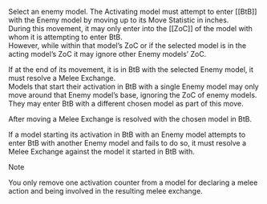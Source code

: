 Select an enemy model. The Activating model must attempt to enter [[BtB]] with the Enemy model by moving up to its Move Statistic in inches.  
During this movement, it may only enter into the [[ZoC]] of the model with whom it is attempting to enter BtB.  
However, while within that model’s ZoC or if the selected model is in the acting model’s ZoC it may ignore other Enemy models’ ZoC.  

If at the end of its movement, it is in BtB with the selected Enemy model, it must resolve a Melee Exchange.  
Models that start their activation in BtB with a single Enemy model may only move around that Enemy model’s base, ignoring the ZoC of enemy models.  
They may enter BtB with a different chosen model as part of this move.  

After moving a Melee Exchange is resolved with the chosen model in BtB.  

If a model starting its activation in BtB with an Enemy model attempts to enter BtB with another Enemy model and fails to do so, it must resolve a Melee Exchange against the model it started in BtB with.  

> [!NOTE]
> You only remove one activation counter from a model for declaring a melee action and being involved in the resulting melee exchange.